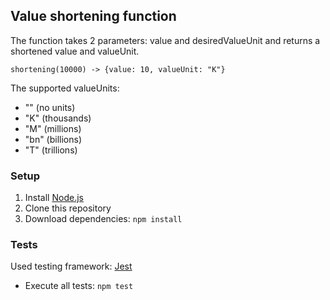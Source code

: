 ## Value shortening function

The function takes 2 parameters: value and desiredValueUnit and returns a shortened value and valueUnit.

```
shortening(10000) -> {value: 10, valueUnit: "K"}
```

The supported valueUnits:
* "" (no units)
* "K" (thousands)
* "M" (millions)
* "bn" (billions)
* "T" (trillions)

### Setup

1. Install [Node.js](https://nodejs.org/en/download)
2. Clone this repository
3. Download dependencies: `npm install`

### Tests

Used testing framework: [Jest](https://jestjs.io/)

* Execute all tests: `npm test`